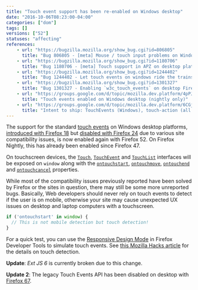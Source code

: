 ```yaml
---
title: "Touch event support has been re-enabled on Windows desktop"
date: "2016-10-06T08:23:00-04:00"
categories: ["dom"]
tags: []
versions: ["52"]
statuses: "affecting"
references:
    - url: "https://bugzilla.mozilla.org/show_bug.cgi?id=806805"
      title: "Bug 806805 - [meta] Mouse / touch input problems on Windows devices that support touch input"
    - url: "https://bugzilla.mozilla.org/show_bug.cgi?id=1180706"
      title: "Bug 1180706 - [meta] Touch support in APZ on desktop platforms"
    - url: "https://bugzilla.mozilla.org/show_bug.cgi?id=1244402"
      title: "Bug 1244402 - Let touch events on windows ride the trains"
    - url: "https://bugzilla.mozilla.org/show_bug.cgi?id=1301327"
      title: "Bug 1301327 - Enabling `w3c_touch_events` on desktop Firefox is causing major problems with ExtJS6"
    - url: "https://groups.google.com/d/topic/mozilla.dev.platform/4pPJfp_aSKE/discussion"
      title: "Touch events enabled on Windows desktop (nightly only)"
    - url: "https://groups.google.com/d/topic/mozilla.dev.platform/6CGjsm1XpD4/discussion"
      title: "Intent to ship: TouchEvents (Windows), touch-action (all platforms), accessible caret"
---
```

The support for the standard [touch events](https://developer.mozilla.org/docs/Web/API/Touch_events) on Windows desktop platforms, [introduced with Firefox 18](https://www.fxsitecompat.com/en-CA/docs/2012/moztouch-events-were-removed-in-favour-of-the-standard-touch-events/) but [disabled with Firefox 24](https://www.fxsitecompat.com/en-CA/docs/2013/touch-events-support-has-been-temporarily-disabled-on-desktop/) due to various site compatibility issues, is now enabled again with Firefox 52. On Firefox Nightly, this has already been enabled since Firefox 47.

On touchscreen devices, the [`Touch`](https://developer.mozilla.org/docs/Web/API/Touch), [`TouchEvent`](https://developer.mozilla.org/docs/Web/API/TouchEvent) and [`TouchList`](https://developer.mozilla.org/docs/Web/API/TouchList) interfaces will be exposed on `window` along with the [`ontouchstart`](https://developer.mozilla.org/docs/Web/API/GlobalEventHandlers/ontouchstart), [`ontouchmove`](https://developer.mozilla.org/docs/Web/API/GlobalEventHandlers/ontouchmove), [`ontouchend`](https://developer.mozilla.org/docs/Web/API/GlobalEventHandlers/ontouchend) and [`ontouchcancel`](https://developer.mozilla.org/docs/Web/API/GlobalEventHandlers/ontouchcancel) properties.

While most of the compatibility issues previously reported have been solved by Firefox or the sites in question, there may still be some more unreported bugs. Basically, Web developers should never rely on touch events to detect if the user is on mobile, otherwise your site may cause unexpected UX issues on desktop and laptop computers with a touchscreen.

```js
if ('ontouchstart' in window) {
  // This is not mobile detection but touch detection!
}
```

For a quick test, you can use the [Responsive Design Mode](https://developer.mozilla.org/docs/Tools/Responsive_Design_Mode) in Firefox Developer Tools to simulate touch events. See [this Mozilla Hacks article](https://hacks.mozilla.org/2013/04/detecting-touch-its-the-why-not-the-how/) for the details on touch detection.

**Update**: *Ext JS 6* is currently broken due to this change.

**Update 2**: The legacy Touch Events API has been disabled on desktop with [Firefox 67](https://www.fxsitecompat.com/en-CA/docs/2019/legacy-touch-events-api-is-now-disabled-on-desktop/).
